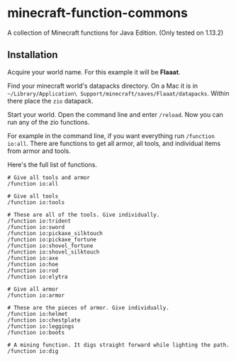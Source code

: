 # minecraft-function-commons

A collection of Minecraft functions for Java Edition. (Only tested on 1.13.2)

## Installation

Acquire your world name. For this example it will be **Flaaat**.

Find your minecraft world's datapacks directory. On a Mac it is in `~/Library/Application\ Support/minecraft/saves/Flaaat/datapacks`. Within there place the `zio` datapack.

Start your world. Open the command line and enter `/reload`. Now you can run any of the zio functions.

For example in the command line, if you want everything run `/function io:all`. There are functions to get all armor, all tools, and individual items from armor and tools.

Here's the full list of functions.

```
# Give all tools and armor
/function io:all

# Give all tools
/function io:tools

# These are all of the tools. Give individually.
/function io:trident
/function io:sword
/function io:pickaxe_silktouch
/function io:pickaxe_fortune
/function io:shovel_fortune
/function io:shovel_silktouch
/function io:axe
/function io:hoe
/function io:rod
/function io:elytra

# Give all armor
/function io:armor

# These are the pieces of armor. Give individually.
/function io:helmet
/function io:chestplate
/function io:leggings
/function io:boots

# A mining function. It digs straight forward while lighting the path.
/function io:dig
```
